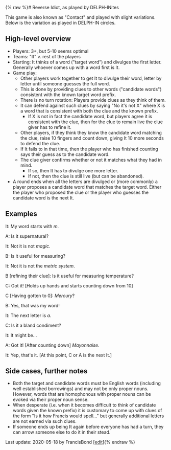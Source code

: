 {% raw %}# Reverse Idiot, as played by DELPH-INites

This game is also known as "Contact" and played with slight variations.
Below is the variation as played in DELPH-IN circles.

## High-level overview

- Players: 3+, but 5-10 seems optimal
- Teams: "It" v. rest of the players
- Starting: It thinks of a word ("target word") and divulges the first
letter. Generally whoever comes up with a word first is It.
- Game play:
  - Other players work together to get It to divulge their word,
letter by letter until someone guesses the full word.
  - This is done by providing clues to other words ("candidate
words") consistent with the known target word prefix.
  - There is no turn rotation: Players provide clues as they think
of them.
  - It can defend against such clues by saying "No it's not X" where
X is a word that is consistent with both the clue and the known
prefix.
    - If X is not in fact the candidate word, but players agree it
is consistent with the clue, then for the clue to remain
live the clue giver has to refine it.
  - Other players, if they think they know the candidate word
matching the clue, raise 10 fingers and count down, giving It 10
more seconds to defend the clue.
  - If It fails to in that time, then the player who has finished
counting says their guess as to the candidate word.
  - The clue giver confirms whether or not it matches what they had
in mind.
    - If so, then It has to divulge one more letter.
    - If not, then the clue is still live (but can be abandoned).
- A round ends when all the letters are divulged or (more commonly) a
player proposes a candidate word that matches the target word.
Either the player who proposed the clue or the player who guesses
the candidate word is the next It.

## Examples

It: My word starts with *m*.

A: Is it supernatural?

It: Not it is not *magic*.

B: Is it useful for measuring?

It: Not it is not the *metric system*.

B \[refining their clue\]: Is it useful for measuring temperature?

C: Got it! \[Holds up hands and starts counting down from 10\]

C \[Having gotten to 0\]: *Mercury*?

B: Yes, that was my word!

It: The next letter is *a*.

C: Is it a bland condiment?

It: It might be...

A: Got it! \[After counting down\] *Mayonnaise*.

It: Yep, that's it. \[At this point, C or A is the next It.\]

## Side cases, further notes

- Both the target and candidate words must be English words (including
well established borrowings) and may not be only proper nouns.
However, words that are homophonous with proper nouns can be evoked
via their proper noun sense.
- When desperate (i.e. when it becomes difficult to think of candidate
words given the known prefix) it is customary to come up with clues
of the form "Is it how Francis would spell..." but generally
additional letters are not earned via such clues.
- If someone ends up being It again before everyone has had a turn,
they can arrow someone else to do it in their stead.

Last update: 2020-05-18 by FrancisBond [[edit](https://github.com/delph-in/docs/wiki/ReverseIdiot/_edit)]{% endraw %}